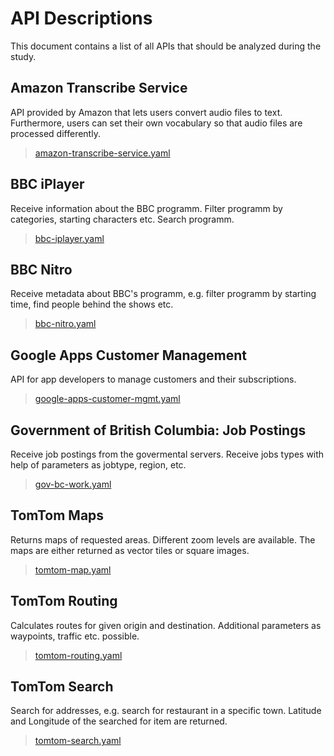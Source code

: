 # API Descriptions

This document contains a list of all APIs that should be analyzed during the study.

## Amazon Transcribe Service

API provided by Amazon that lets users convert audio files to text. Furthermore, users can set their own vocabulary so that audio files are processed differently.

> [amazon-transcribe-service.yaml](amazon-transcribe-service.yaml)

## BBC iPlayer

Receive information about the BBC programm. Filter programm by categories, starting characters etc. Search programm.

> [bbc-iplayer.yaml](bbc-iplayer.yaml)

## BBC Nitro

Receive metadata about BBC's programm, e.g. filter programm by starting time, find people behind the shows etc.

> [bbc-nitro.yaml](bbc-nitro.yaml)

## Google Apps Customer Management

API for app developers to manage customers and their subscriptions.

> [google-apps-customer-mgmt.yaml](google-apps-customer-mgmt.yaml)

## Government of British Columbia: Job Postings

Receive job postings from the govermental servers. Receive jobs types with help of parameters as jobtype, region, etc.

> [gov-bc-work.yaml](gov-bc-work.yaml)

## TomTom Maps

Returns maps of requested areas. Different zoom levels are available. The maps are either returned as vector tiles or square images.

> [tomtom-map.yaml](tomtom-map.yaml)

## TomTom Routing

Calculates routes for given origin and destination. Additional parameters as waypoints, traffic etc. possible.

> [tomtom-routing.yaml](tomtom-routing.yaml)

## TomTom Search

Search for addresses, e.g. search for restaurant in a specific town. Latitude and Longitude of the searched for item are returned.

> [tomtom-search.yaml](tomtom-search.yaml)
